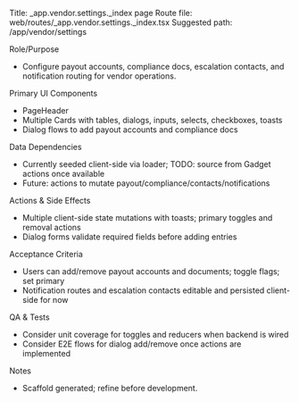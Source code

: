 Title: _app.vendor.settings._index page
Route file: web/routes/_app.vendor.settings._index.tsx
Suggested path: /app/vendor/settings

Role/Purpose
- Configure payout accounts, compliance docs, escalation contacts, and notification routing for vendor operations.

Primary UI Components
- PageHeader
- Multiple Cards with tables, dialogs, inputs, selects, checkboxes, toasts
- Dialog flows to add payout accounts and compliance docs

Data Dependencies
- Currently seeded client-side via loader; TODO: source from Gadget actions once available
- Future: actions to mutate payout/compliance/contacts/notifications

Actions & Side Effects
- Multiple client-side state mutations with toasts; primary toggles and removal actions
- Dialog forms validate required fields before adding entries

Acceptance Criteria
- Users can add/remove payout accounts and documents; toggle flags; set primary
- Notification routes and escalation contacts editable and persisted client-side for now

QA & Tests
- Consider unit coverage for toggles and reducers when backend is wired
- Consider E2E flows for dialog add/remove once actions are implemented

Notes
- Scaffold generated; refine before development.
